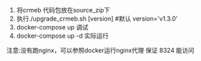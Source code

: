  1. 将crmeb 代码包放在source_zip下
 2. 执行./upgrade_crmeb.sh [version]   #默认 version='v1.3.0'
 3. docker-compose up 调试
 4. docker-compose up -d 实际运行

 注意:没有跑nginx，可以参照docker运行nginx代理
 保证 8324 能访问
